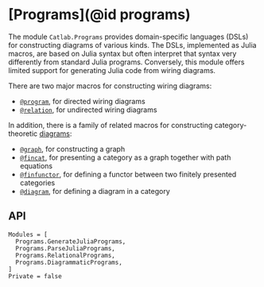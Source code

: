 # [Programs](@id programs)

The module `Catlab.Programs` provides domain-specific languages (DSLs) for
constructing diagrams of various kinds. The DSLs, implemented as Julia macros,
are based on Julia syntax but often interpret that syntax very differently from
standard Julia programs. Conversely, this module offers limited support for
generating Julia code from wiring diagrams.

There are two major macros for constructing wiring diagrams:

- [`@program`](@ref), for directed wiring diagrams
- [`@relation`](@ref), for undirected wiring diagrams

In addition, there is a family of related macros for constructing
category-theoretic [diagrams](https://ncatlab.org/nlab/show/diagram):

- [`@graph`](@ref), for constructing a graph
- [`@fincat`](@ref), for presenting a category as a graph together with path
  equations
- [`@finfunctor`](@ref), for defining a functor between two finitely presented
  categories
- [`@diagram`](@ref), for defining a diagram in a category

## API

```@autodocs
Modules = [
  Programs.GenerateJuliaPrograms,
  Programs.ParseJuliaPrograms,
  Programs.RelationalPrograms,
  Programs.DiagrammaticPrograms,
]
Private = false
```
